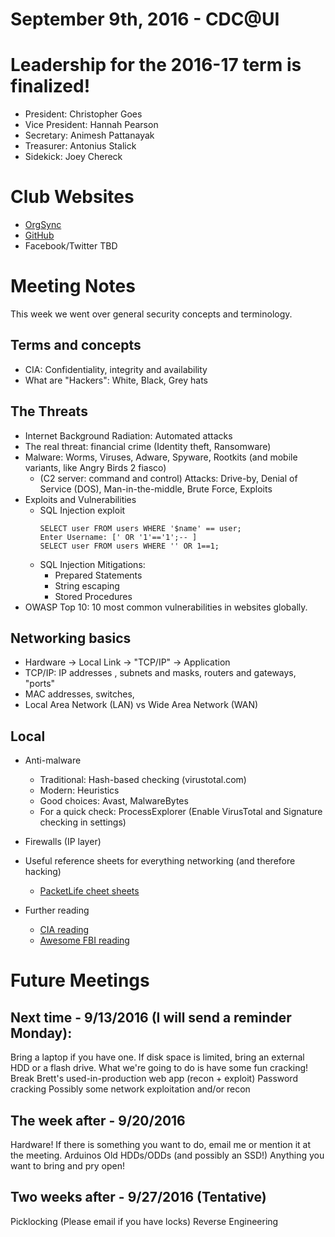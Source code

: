 # September 9th, 2016 - CDC@UI


# Leadership for the 2016-17 term is finalized!
* President: Christopher Goes
* Vice President: Hannah Pearson
* Secretary: Animesh Pattanayak
* Treasurer: Antonius Stalick
* Sidekick: Joey Chereck


# Club Websites
* [OrgSync](https://orgsync.com/138225/chapter)
* [GitHub](https://github.com/CDC-UI)
* Facebook/Twitter TBD


# Meeting Notes
This week we went over general security concepts and terminology. 

## Terms and concepts
* CIA: Confidentiality, integrity and availability
* What are "Hackers": White, Black, Grey hats
## The Threats
* Internet Background Radiation: Automated attacks
* The real threat: financial crime (Identity theft, Ransomware)
* Malware: Worms, Viruses, Adware, Spyware, Rootkits (and mobile variants, like Angry Birds 2 fiasco)
    * (C2 server: command and control)
Attacks: Drive-by, Denial of Service (DOS), Man-in-the-middle, Brute Force, Exploits
* Exploits and Vulnerabilities 
    * SQL Injection exploit
        ```
        SELECT user FROM users WHERE '$name' == user;
        Enter Username: [' OR '1'=='1';-- ]
        SELECT user FROM users WHERE '' OR 1==1;
        ```
    * SQL Injection Mitigations: 
        * Prepared Statements
        * String escaping
        * Stored Procedures
* OWASP Top 10: 10 most common vulnerabilities in websites globally.

## Networking basics
* Hardware -> Local Link -> "TCP/IP" -> Application
* TCP/IP: IP addresses , subnets and masks, routers and gateways, "ports"
* MAC addresses, switches,
* Local Area Network (LAN) vs Wide Area Network (WAN)

## Local
* Anti-malware
    * Traditional: Hash-based checking (virustotal.com)
    * Modern: Heuristics
    * Good choices:  Avast, MalwareBytes
    * For a quick check: ProcessExplorer (Enable VirusTotal and Signature checking in settings)
* Firewalls (IP layer)
	
* Useful reference sheets for everything networking (and therefore hacking)
    * [PacketLife cheet sheets](http://packetlife.net/library/cheat-sheets/)

* Further reading
    * [CIA reading](http://whatis.techtarget.com/definition/Confidentiality-integrity-and-availability-CIA)
    * [Awesome FBI reading](https://www.fbi.gov/news/speeches/the-fbis-approach-to-the-cyber-threat)


# Future Meetings

## Next time - 9/13/2016 (I will send a reminder Monday):
Bring a laptop if you have one. If disk space is limited, bring an external HDD or a flash drive.
What we're going to do is have some fun cracking!
	Break Brett's used-in-production web app (recon + exploit)
	Password cracking 
	Possibly some network exploitation and/or recon

## The week after - 9/20/2016
Hardware! If there is something you want to do, email me or mention it at the meeting.
	Arduinos
	Old HDDs/ODDs (and possibly an SSD!)
	Anything you want to bring and pry open!
	
## Two weeks after - 9/27/2016 (Tentative)
Picklocking (Please email if you have locks)
Reverse Engineering
